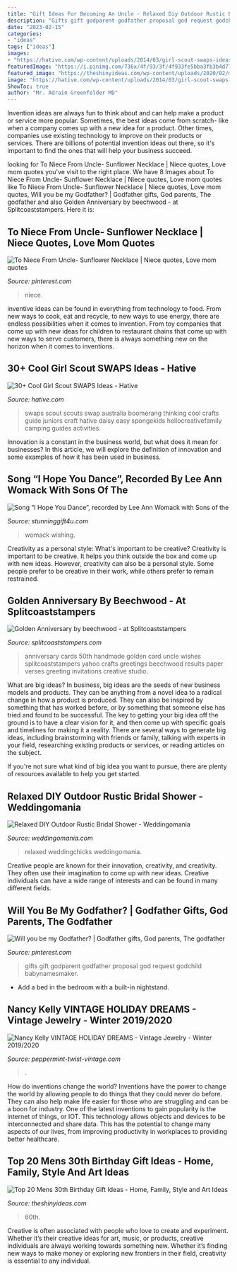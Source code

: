 ```yaml
---
title: "Gift Ideas For Becoming An Uncle - Relaxed Diy Outdoor Rustic Bridal Shower"
description: "Gifts gift godparent godfather proposal god request godchild babynamesmaker"
date: "2023-02-15"
categories:
- "ideas"
tags: ["ideas"]
images:
- "https://hative.com/wp-content/uploads/2014/03/girl-scout-swaps-ideas/31-boomerang-girl-scout-swaps.jpg"
featuredImage: "https://i.pinimg.com/736x/4f/93/3f/4f933fe5bba3fb3b4d77ee325c226ad3--godchild-gift-godparent-gifts.jpg"
featured_image: "https://theshinyideas.com/wp-content/uploads/2020/02/mens-30th-birthday-gift-ideas-awesome-60th-birthday-gift-ideas-for-him-gift-of-mens-30th-birthday-gift-ideas.jpg"
image: "https://hative.com/wp-content/uploads/2014/03/girl-scout-swaps-ideas/31-boomerang-girl-scout-swaps.jpg"
ShowToc: true
author: "Mr. Adrain Greenfelder MD"
---
```



Invention ideas are always fun to think about and can help make a product or service more popular. Sometimes, the best ideas come from scratch- like when a company comes up with a new idea for a product. Other times, companies use existing technology to improve on their products or services. There are billions of potential invention ideas out there, so it's important to find the ones that will help your business succeed.

	

		
looking for To Niece From Uncle- Sunflower Necklace | Niece quotes, Love mom quotes you've visit to the right place. We have 8 Images about To Niece From Uncle- Sunflower Necklace | Niece quotes, Love mom quotes like To Niece From Uncle- Sunflower Necklace | Niece quotes, Love mom quotes, Will you be my Godfather? | Godfather gifts, God parents, The godfather and also Golden Anniversary by beechwood - at Splitcoaststampers. Here it is:
		
    
## To Niece From Uncle- Sunflower Necklace | Niece Quotes, Love Mom Quotes

<img loading=lazy src="https://i.pinimg.com/736x/8f/b0/77/8fb077d2376d803d3ba13bdd70a9317e.jpg" onerror="this.onerror=null;this.src='https://tse1.mm.bing.net/th?id=OIP.p91H666WEx3fAHDjYJ1vYAHaHa&amp;pid=15.1';" alt="To Niece From Uncle- Sunflower Necklace | Niece quotes, Love mom quotes">

_Source: pinterest.com_

>niece. 

	

inventive ideas can be found in everything from technology to food. From new ways to cook, eat and recycle, to new ways to use energy, there are endless possibilities when it comes to invention. From toy companies that come up with new ideas for children to restaurant chains that come up with new ways to serve customers, there is always something new on the horizon when it comes to inventions.

    
## 30+ Cool Girl Scout SWAPS Ideas - Hative

<img loading=lazy src="https://hative.com/wp-content/uploads/2014/03/girl-scout-swaps-ideas/31-boomerang-girl-scout-swaps.jpg" onerror="this.onerror=null;this.src='https://tse2.mm.bing.net/th?id=OIP.uPZujunqqN3jJ0lvDn6qdgHaGN&amp;pid=15.1';" alt="30+ Cool Girl Scout SWAPS Ideas - Hative">

_Source: hative.com_

>swaps scout scouts swap australia boomerang thinking cool crafts guide juniors craft hative daisy easy spongekids hellocreativefamily camping guides activities. 

	

Innovation is a constant in the business world, but what does it mean for businesses? In this article, we will explore the definition of innovation and some examples of how it has been used in business.

    
## Song “I Hope You Dance”, Recorded By Lee Ann Womack With Sons Of The

<img loading=lazy src="http://cdn.shopify.com/s/files/1/0353/8534/4044/articles/SGS_BlogThumbn1ail_Edit_1200x1200.jpg?v=1627957194" onerror="this.onerror=null;this.src='https://tse2.mm.bing.net/th?id=OIP.7hKlifUwlgUdx--mhEzu9AHaFw&amp;pid=15.1';" alt="Song “I Hope You Dance”, recorded by Lee Ann Womack with Sons of the">

_Source: stunninggift4u.com_

>womack wishing. 

	

Creativity as a personal style: What's important to be creative?
Creativity is important to be creative. It helps you think outside the box and come up with new ideas. However, creativity can also be a personal style. Some people prefer to be creative in their work, while others prefer to remain restrained.

    
## Golden Anniversary By Beechwood - At Splitcoaststampers

<img loading=lazy src="http://images.splitcoaststampers.com/data/gallery/14545/2011/06/02/cards_2011_299_by_beechwood.JPG" onerror="this.onerror=null;this.src='https://tse2.mm.bing.net/th?id=OIP.SVLH6gpKjNdOiNEwmpPRAwHaFj&amp;pid=15.1';" alt="Golden Anniversary by beechwood - at Splitcoaststampers">

_Source: splitcoaststampers.com_

>anniversary cards 50th handmade golden card uncle wishes splitcoaststampers yahoo crafts greetings beechwood results paper verses greeting invitations creative studio. 

	

What are big ideas?
In business, big ideas are the seeds of new business models and products. They can be anything from a novel idea to a radical change in how a product is produced. They can also be inspired by something that has worked before, or by something that someone else has tried and found to be successful. 
The key to getting your big idea off the ground is to have a clear vision for it, and then come up with specific goals and timelines for making it a reality. There are several ways to generate big ideas, including brainstorming with friends or family, talking with experts in your field, researching existing products or services, or reading articles on the subject. 

If you're not sure what kind of big idea you want to pursue, there are plenty of resources available to help you get started.

    
## Relaxed DIY Outdoor Rustic Bridal Shower - Weddingomania

<img loading=lazy src="https://i.weddingomania.com/relaxed-diy-outdoor-rustic-bridal-shower-7-500x668.jpg" onerror="this.onerror=null;this.src='https://tse4.mm.bing.net/th?id=OIP.9scI20Me1B7KML9y66h3FwHaJ5&amp;pid=15.1';" alt="Relaxed DIY Outdoor Rustic Bridal Shower - Weddingomania">

_Source: weddingomania.com_

>relaxed weddingchicks weddingomania. 

	

Creative people are known for their innovation, creativity, and creativity. They often use their imagination to come up with new ideas. Creative individuals can have a wide range of interests and can be found in many different fields.

    
## Will You Be My Godfather? | Godfather Gifts, God Parents, The Godfather

<img loading=lazy src="https://i.pinimg.com/736x/4f/93/3f/4f933fe5bba3fb3b4d77ee325c226ad3--godchild-gift-godparent-gifts.jpg" onerror="this.onerror=null;this.src='https://tse2.mm.bing.net/th?id=OIP.9HVb9XguDThnK6PW8rIyUwHaJ3&amp;pid=15.1';" alt="Will you be my Godfather? | Godfather gifts, God parents, The godfather">

_Source: pinterest.com_

>gifts gift godparent godfather proposal god request godchild babynamesmaker. 

	

- Add a bed in the bedroom with a built-in nightstand.

    
## Nancy Kelly VINTAGE HOLIDAY DREAMS - Vintage Jewelry - Winter 2019/2020

<img loading=lazy src="http://cdn.shopify.com/s/files/1/0042/0669/0350/articles/Xmastree_1024x.jpg?v=1604287717" onerror="this.onerror=null;this.src='https://tse4.mm.bing.net/th?id=OIP.nUeDRKlxP2HFTmBPKzBXCAHaGi&amp;pid=15.1';" alt="Nancy Kelly VINTAGE HOLIDAY DREAMS - Vintage Jewelry - Winter 2019/2020">

_Source: peppermint-twist-vintage.com_

>. 

	

How do inventions change the world?
Inventions have the power to change the world by allowing people to do things that they could never do before. They can also help make life easier for those who are struggling and can be a boon for industry. One of the latest inventions to gain popularity is the internet of things, or IOT. This technology allows objects and devices to be interconnected and share data. This has the potential to change many aspects of our lives, from improving productivity in workplaces to providing better healthcare.

    
## Top 20 Mens 30th Birthday Gift Ideas - Home, Family, Style And Art Ideas

<img loading=lazy src="https://theshinyideas.com/wp-content/uploads/2020/02/mens-30th-birthday-gift-ideas-awesome-60th-birthday-gift-ideas-for-him-gift-of-mens-30th-birthday-gift-ideas.jpg" onerror="this.onerror=null;this.src='https://tse2.mm.bing.net/th?id=OIP.1b_jEfebL8mDJwkqcOSTswHaJ4&amp;pid=15.1';" alt="Top 20 Mens 30th Birthday Gift Ideas - Home, Family, Style and Art Ideas">

_Source: theshinyideas.com_

>60th. 

	

Creative is often associated with people who love to create and experiment. Whether it’s their creative ideas for art, music, or products, creative individuals are always working towards something new. Whether it’s finding new ways to make money or exploring new frontiers in their field, creativity is essential to any individual.

